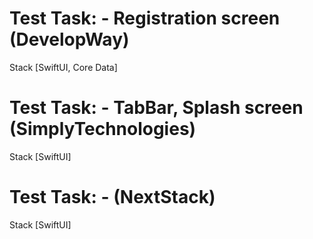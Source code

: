 # Test Task: - Registration screen (DevelopWay)

Stack [SwiftUI, Core Data]

# Test Task: - TabBar, Splash screen (SimplyTechnologies)

Stack [SwiftUI]

# Test Task: - (NextStack)

Stack [SwiftUI]
